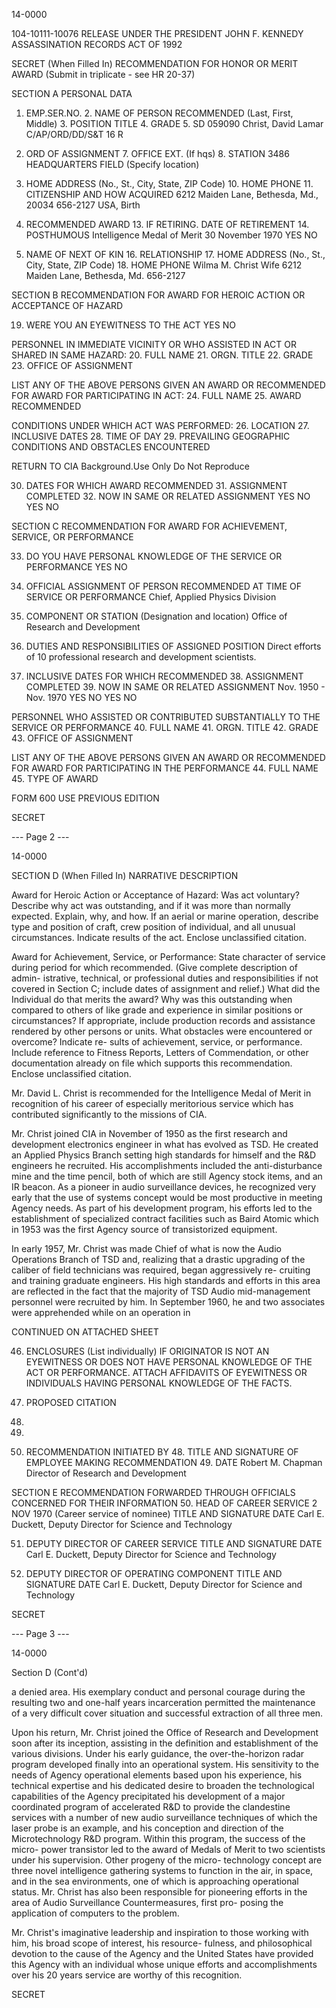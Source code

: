 14-0000

104-10111-10076 RELEASE UNDER THE PRESIDENT JOHN F. KENNEDY ASSASSINATION RECORDS ACT OF 1992

SECRET
(When Filled In)
RECOMMENDATION FOR HONOR OR MERIT AWARD
(Submit in triplicate - see HR 20-37)

SECTION A PERSONAL DATA

1. EMP.SER.NO. 2. NAME OF PERSON RECOMMENDED (Last, First, Middle) 3. POSITION TITLE 4. GRADE 5. SD
059090 Christ, David Lamar C/AP/ORD/DD/S&T 16 R

6. ORD OF ASSIGNMENT 7. OFFICE EXT. (If hqs) 8. STATION
3486 HEADQUARTERS FIELD (Specify location)

9. HOME ADDRESS (No., St., City, State, ZIP Code) 10. HOME PHONE 11. CITIZENSHIP AND HOW ACQUIRED
6212 Maiden Lane, Bethesda, Md., 20034 656-2127 USA, Birth

12. RECOMMENDED AWARD 13. IF RETIRING. DATE OF RETIREMENT 14. POSTHUMOUS
Intelligence Medal of Merit 30 November 1970 YES NO

15. NAME OF NEXT OF KIN 16. RELATIONSHIP 17. HOME ADDRESS (No., St., City, State, ZIP Code) 18. HOME PHONE
Wilma M. Christ Wife 6212 Maiden Lane, Bethesda, Md. 656-2127

SECTION B RECOMMENDATION FOR AWARD FOR HEROIC ACTION OR ACCEPTANCE OF HAZARD

19. WERE YOU AN EYEWITNESS TO THE ACT YES NO

PERSONNEL IN IMMEDIATE VICINITY OR WHO ASSISTED IN ACT OR SHARED IN SAME HAZARD:
20. FULL NAME 21. ORGN. TITLE 22. GRADE 23. OFFICE OF ASSIGNMENT

LIST ANY OF THE ABOVE PERSONS GIVEN AN AWARD OR RECOMMENDED FOR AWARD FOR PARTICIPATING IN ACT:
24. FULL NAME 25. AWARD RECOMMENDED

CONDITIONS UNDER WHICH ACT WAS PERFORMED:
26. LOCATION 27. INCLUSIVE DATES 28. TIME OF DAY
29. PREVAILING GEOGRAPHIC CONDITIONS AND OBSTACLES ENCOUNTERED

RETURN TO CIA
Background.Use Only
Do Not Reproduce

30. DATES FOR WHICH AWARD RECOMMENDED 31. ASSIGNMENT COMPLETED 32. NOW IN SAME OR RELATED ASSIGNMENT
YES NO YES NO

SECTION C RECOMMENDATION FOR AWARD FOR ACHIEVEMENT, SERVICE, OR PERFORMANCE

33. DO YOU HAVE PERSONAL KNOWLEDGE OF THE SERVICE OR PERFORMANCE YES NO

34. OFFICIAL ASSIGNMENT OF PERSON RECOMMENDED AT TIME OF SERVICE OR PERFORMANCE
Chief, Applied Physics Division

35. COMPONENT OR STATION (Designation and location)
Office of Research and Development

36. DUTIES AND RESPONSIBILITIES OF ASSIGNED POSITION
Direct efforts of 10 professional research and development scientists.

37. INCLUSIVE DATES FOR WHICH RECOMMENDED 38. ASSIGNMENT COMPLETED 39. NOW IN SAME OR RELATED ASSIGNMENT
Nov. 1950 - Nov. 1970 YES NO YES NO

PERSONNEL WHO ASSISTED OR CONTRIBUTED SUBSTANTIALLY TO THE SERVICE OR PERFORMANCE
40. FULL NAME 41. ORGN. TITLE 42. GRADE 43. OFFICE OF ASSIGNMENT

LIST ANY OF THE ABOVE PERSONS GIVEN AN AWARD OR RECOMMENDED FOR AWARD FOR PARTICIPATING IN THE PERFORMANCE
44. FULL NAME 45. TYPE OF AWARD

FORM 600 USE PREVIOUS EDITION

SECRET

--- Page 2 ---

14-0000

SECTION D (When Filled In)
NARRATIVE DESCRIPTION

Award for Heroic Action or Acceptance of Hazard: Was act voluntary? Describe why act was outstanding, and if it was more than normally expected.
Explain, why, and how. If an aerial or marine operation, describe type and position of craft, crew position of individual, and all unusual circumstances.
Indicate results of the act. Enclose unclassified citation.

Award for Achievement, Service, or Performance: State character of service during period for which recommended. (Give complete description of admin-
istrative, technical, or professional duties and responsibilities if not covered in Section C; include dates of assignment and relief.) What did the Individual
do that merits the award? Why was this outstanding when compared to others of like grade and experience in similar positions or circumstances? If
appropriate, include production records and assistance rendered by other persons or units. What obstacles were encountered or overcome? Indicate re-
sults of achievement, service, or performance. Include reference to Fitness Reports, Letters of Commendation, or other documentation already on file which
supports this recommendation. Enclose unclassified citation.

Mr. David L. Christ is recommended for the Intelligence Medal
of Merit in recognition of his career of especially meritorious service
which has contributed significantly to the missions of CIA.

Mr. Christ joined CIA in November of 1950 as the first research
and development electronics engineer in what has evolved as TSD. He
created an Applied Physics Branch setting high standards for himself
and the R&D engineers he recruited. His accomplishments included the
anti-disturbance mine and the time pencil, both of which are still
Agency stock items, and an IR beacon. As a pioneer in audio surveillance
devices, he recognized very early that the use of systems concept
would be most productive in meeting Agency needs. As part of his
development program, his efforts led to the establishment of specialized
contract facilities such as Baird Atomic which in 1953 was the first
Agency source of transistorized equipment.

In early 1957, Mr. Christ was made Chief of what is now the Audio
Operations Branch of TSD and, realizing that a drastic upgrading of
the caliber of field technicians was required, began aggressively re-
cruiting and training graduate engineers. His high standards and
efforts in this area are reflected in the fact that the majority of
TSD Audio mid-management personnel were recruited by him. In September
1960, he and two associates were apprehended while on an operation in

CONTINUED ON ATTACHED SHEET

46. ENCLOSURES (List individually) IF ORIGINATOR IS NOT AN EYEWITNESS OR DOES NOT HAVE PERSONAL KNOWLEDGE OF THE ACT
OR PERFORMANCE. ATTACH AFFIDAVITS OF EYEWITNESS OR INDIVIDUALS HAVING PERSONAL KNOWLEDGE OF THE FACTS.

1. PROPOSED CITATION
2.
3.

47. RECOMMENDATION INITIATED BY 48. TITLE AND SIGNATURE OF EMPLOYEE MAKING RECOMMENDATION 49. DATE
Robert M. Chapman Director of Research and Development

SECTION E RECOMMENDATION FORWARDED THROUGH OFFICIALS CONCERNED FOR THEIR INFORMATION
50. HEAD OF CAREER SERVICE 2 NOV 1970
(Career service of nominee) TITLE AND SIGNATURE DATE
Carl E. Duckett, Deputy Director
for Science and Technology

51. DEPUTY DIRECTOR OF CAREER SERVICE
TITLE AND SIGNATURE DATE
Carl E. Duckett, Deputy Director
for Science and Technology

52. DEPUTY DIRECTOR OF OPERATING COMPONENT
TITLE AND SIGNATURE DATE
Carl E. Duckett, Deputy Director
for Science and Technology

SECRET

--- Page 3 ---

14-0000

Section D (Cont'd)

a denied area. His exemplary conduct and personal courage
during the resulting two and one-half years incarceration
permitted the maintenance of a very difficult cover situation
and successful extraction of all three men.

Upon his return, Mr. Christ joined the Office of Research
and Development soon after its inception, assisting in the
definition and establishment of the various divisions. Under
his early guidance, the over-the-horizon radar program developed
finally into an operational system. His sensitivity to the
needs of Agency operational elements based upon his experience,
his technical expertise and his dedicated desire to broaden
the technological capabilities of the Agency precipitated
his development of a major coordinated program of accelerated
R&D to provide the clandestine services with a number of new
audio surveillance techniques of which the laser probe is an
example, and his conception and direction of the Microtechnology
R&D program. Within this program, the success of the micro-
power transistor led to the award of Medals of Merit to two
scientists under his supervision. Other progeny of the micro-
technology concept are three novel intelligence gathering
systems to function in the air, in space, and in the sea
environments, one of which is approaching operational status.
Mr. Christ has also been responsible for pioneering efforts
in the area of Audio Surveillance Countermeasures, first pro-
posing the application of computers to the problem.

Mr. Christ's imaginative leadership and inspiration to
those working with him, his broad scope of interest, his resource-
fulness, and philosophical devotion to the cause of the Agency
and the United States have provided this Agency with an individual
whose unique efforts and accomplishments over his 20 years
service are worthy of this recognition.

SECRET
